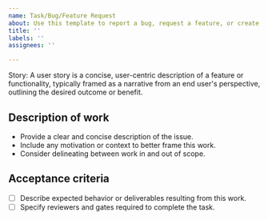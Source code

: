 ```yaml
---
name: Task/Bug/Feature Request
about: Use this template to report a bug, request a feature, or create a new task.
title: ''
labels: ''
assignees: ''

---
```


Story: A user story is a concise, user-centric description of a feature or functionality, typically framed as a narrative from an end user's perspective, outlining the desired outcome or benefit.

## Description of work

- Provide a clear and concise description of the issue.
- Include any motivation or context to better frame this work.
- Consider delineating between work in and out of scope.

## Acceptance criteria

- [ ] Describe expected behavior or deliverables resulting from this work.
- [ ] Specify reviewers and gates required to complete the task.
